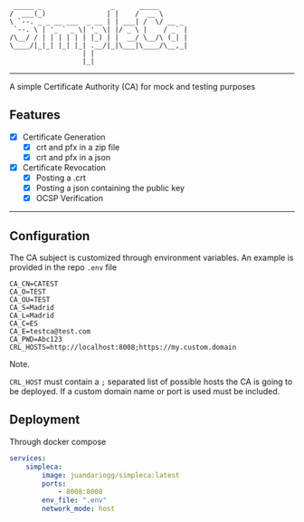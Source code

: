 ```
 _____ _                 _      _____       
/  ___(_)               | |    /  __ \      
\ `--. _ _ __ ___  _ __ | | ___| /  \/ __ _ 
 `--. \ | '_ ` _ \| '_ \| |/ _ \ |    / _` |
/\__/ / | | | | | | |_) | |  __/ \__/\ (_| |
\____/|_|_| |_| |_| .__/|_|\___|\____/\__,_|
                  | |                       
                  |_|
```

---
A simple Certificate Authority (CA) for mock and testing purposes

## Features

- [x] Certificate Generation
  - [x] crt and pfx in a zip file
  - [x] crt and pfx in a json
- [x] Certificate Revocation
  - [x] Posting a .crt
  - [x] Posting a json containing the public key
  - [x] OCSP Verification

---
## Configuration

The CA subject is customized through environment variables. An example is provided in the repo `.env` file

```env
CA_CN=CATEST
CA_O=TEST
CA_OU=TEST
CA_S=Madrid
CA_L=Madrid
CA_C=ES
CA_E=testca@test.com
CA_PWD=Abc123
CRL_HOSTS=http://localhost:8008;https://my.custom.domain
```

Note.

`CRL_HOST` must contain a `;` separated list of possible hosts the CA is going to be deployed. If a custom domain name or port is used must be included.

## Deployment

Through docker compose

```yml
services:
    simpleca:
        image: juandariogg/simpleca:latest
        ports:
            - 8008:8008
        env_file: ".env"
        network_mode: host
```